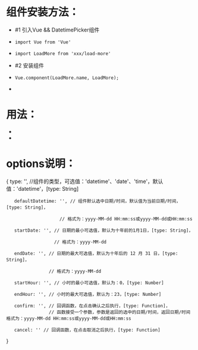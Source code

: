 
# 组件安装方法：
 *   #1 引入Vue && DatetimePicker组件
 *     import Vue from 'Vue' 
 *     import LoadMore from 'xxx/load-more'
 *   #2 安装组件
 *     Vue.component(LoadMore.name, LoadMore);
 * 
# 用法：
 *   <sxx-load-more></sxx-load-more>
 * 
# options说明：
   {
  	   type: '', //组件的类型，可选值：'datetime'、'date'、'time'，默认值：'datetime'，[type: String]

       defaultDatetime: '', // 组件默认选中日期/时间，默认值为当前日期/时间，[type: String]，

 						// 格式为：yyyy-MM-dd HH:mm:ss或yyyy-MM-dd或HH:mm:ss

       startDate: '', // 日期的最小可选值，默认为十年前的1月1日，[type: String]，

 					  // 格式为：yyyy-MM-dd

       endDate: '', // 日期的最大可选值，默认为十年后的 12 月 31 日，[type: String]，

 					// 格式为：yyyy-MM-dd

 	   startHour: '', // 小时的最小可选值，默认为：0，[type: Number]

 	   endHour: '', // 小时的最大可选值，默认为：23，[type: Number]

  	   confirm: '', // 回调函数，在点击确认之后执行，[type: Function]，
  	   				// 函数接受一个参数，参数是返回的选中的日期/时间，返回日期/时间格式为：yyyy-MM-dd HH:mm:ss或yyyy-MM-dd或HH:mm:ss

 	   cancel: '' // 回调函数，在点击取消之后执行，[type: Function]
   }
